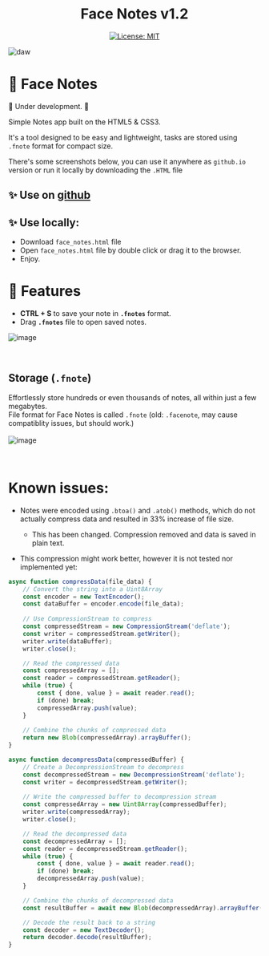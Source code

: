 <div align="center">
  
# Face Notes v1.2
[![License: MIT](https://img.shields.io/badge/License-MIT-yellow.svg)](https://opensource.org/licenses/MIT)

</div>

![daw](https://github.com/user-attachments/assets/dda7cfc2-2961-4d4a-abd4-85cecb97731d)

# 🔮 Face Notes

🚨 Under development. 🚨

Simple Notes app built on the HTML5 & CSS3.

It's a tool designed to be easy and lightweight, tasks are stored using `.fnote` format for compact size.

There's some screenshots below, you can use it anywhere as `github.io` version or run it locally by downloading the `.HTML` file

## ✨ Use on [github](https://faceincase.github.io/Face-Notes/face_notes.html)
## ✨ Use locally:
- Download `face_notes.html` file
- Open `face_notes.html` file by double click or drag it to the browser.
- Enjoy.
# 🔮 Features
- **CTRL + S** to save your note in **`.fnotes`** format.
- Drag **`.fnotes`** file to open saved notes.

![image](https://github.com/user-attachments/assets/af9d048e-e937-4e0a-8ad7-2e24f4dd83d9)

<br>


## Storage (`.fnote`)
Effortlessly store hundreds or even thousands of notes, all within just a few megabytes.
<br>
File format for Face Notes is called `.fnote` (old: `.facenote`, may cause compatiblity issues, but should work.)
<br>
<br>
![image](https://github.com/user-attachments/assets/2b41fe33-1c5e-495e-9e7b-a438b9e44e45)

<br>



# Known issues:
- Notes were encoded using `.btoa()` and `.atob()` methods, which do not actually compress data and resulted in 33% increase of file size.
  - This has been changed. Compression removed and data is saved in plain text.

- This compression might work better, however it is not tested nor implemented yet:
```js
async function compressData(file_data) {
    // Convert the string into a Uint8Array
    const encoder = new TextEncoder();
    const dataBuffer = encoder.encode(file_data);
  
    // Use CompressionStream to compress
    const compressedStream = new CompressionStream('deflate');
    const writer = compressedStream.getWriter();
    writer.write(dataBuffer);
    writer.close();

    // Read the compressed data
    const compressedArray = [];
    const reader = compressedStream.getReader();
    while (true) {
        const { done, value } = await reader.read();
        if (done) break;
        compressedArray.push(value);
    }
  
    // Combine the chunks of compressed data
    return new Blob(compressedArray).arrayBuffer();
}

async function decompressData(compressedBuffer) {
    // Create a DecompressionStream to decompress
    const decompressedStream = new DecompressionStream('deflate');
    const writer = decompressedStream.getWriter();
  
    // Write the compressed buffer to decompression stream
    const compressedArray = new Uint8Array(compressedBuffer);
    writer.write(compressedArray);
    writer.close();

    // Read the decompressed data
    const decompressedArray = [];
    const reader = decompressedStream.getReader();
    while (true) {
        const { done, value } = await reader.read();
        if (done) break;
        decompressedArray.push(value);
    }

    // Combine the chunks of decompressed data
    const resultBuffer = await new Blob(decompressedArray).arrayBuffer();

    // Decode the result back to a string
    const decoder = new TextDecoder();
    return decoder.decode(resultBuffer);
}
```
